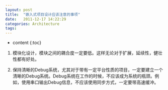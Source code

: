 ```yaml
---
layout: post
title:  "嵌入式项目设计应该注意的事项"
date:   2011-12-17 14:22:29
categories: Architecture
tags: 
---
```


* content
{:toc}

1. 模块化设计，模块之间的耦合度一定要低。这样无论对于扩展，延续性，健壮性都有好处。

2. 保持清晰的Debug系统，尤其对于带有一定平台性质的项目，一定要建立一个清晰的Debug系统。Debug系统在工作的时候，不应该成为系统的瓶颈。例如，使用串口输出Debug信息，不应该使用同步方式，一定要带高速缓冲。